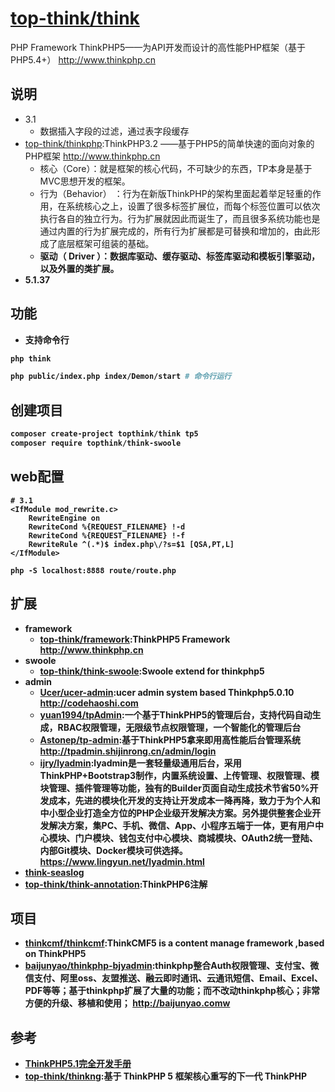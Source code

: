 # [top-think/think](https://github.com/top-think/think)

PHP Framework ThinkPHP5——为API开发而设计的高性能PHP框架（基于PHP5.4+） http://www.thinkphp.cn

## 说明

* 3.1
    - 数据插入字段的过滤，通过表字段缓存
* [top-think/thinkphp](https://github.com/top-think/thinkphp):ThinkPHP3.2 ——基于PHP5的简单快速的面向对象的PHP框架 http://www.thinkphp.cn
    - 核心（Core）：就是框架的核心代码，不可缺少的东西，TP本身是基于MVC思想开发的框架。
    - 行为（Behavior） ：行为在新版ThinkPHP的架构里面起着举足轻重的作用，在系统核心之上，设置了很多标签扩展位，而每个标签位置可以依次执行各自的独立行为。行为扩展就因此而诞生了，而且很多系统功能也是通过内置的行为扩展完成的，所有行为扩展都是可替换和增加的，由此形成了底层框架可组装的基础。<br><b>
    - 驱动（ Driver ）：数据库驱动、缓存驱动、标签库驱动和模板引擎驱动，以及外置的类扩展。
* 5.1.37

## 功能

* 支持命令行

```sh
php think

php public/index.php index/Demon/start # 命令行运行
```

## 创建项目

```sh
composer create-project topthink/think tp5
composer require topthink/think-swoole
```

## web配置

```
# 3.1
<IfModule mod_rewrite.c>
    RewriteEngine on
    RewriteCond %{REQUEST_FILENAME} !-d
    RewriteCond %{REQUEST_FILENAME} !-f
    RewriteRule ^(.*)$ index.php\/?s=$1 [QSA,PT,L]
</IfModule>

php -S localhost:8888 route/route.php
```

## 扩展

* framework
    - [top-think/framework](https://github.com/top-think/framework):ThinkPHP5 Framework http://www.thinkphp.cn
* swoole
    * [top-think/think-swoole](https://github.com/top-think/think-swoole):Swoole extend for thinkphp5
* admin
    * [Ucer/ucer-admin](https://github.com/Ucer/ucer-admin):ucer admin system based Thinkphp5.0.10 http://codehaoshi.com
    * [yuan1994/tpAdmin](https://github.com/yuan1994/tpAdmin):一个基于ThinkPHP5的管理后台，支持代码自动生成，RBAC权限管理，无限级节点权限管理，一个智能化的管理后台
    * [Astonep/tp-admin](https://github.com/Astonep/tp-admin):基于ThinkPHP5拿来即用高性能后台管理系统 http://tpadmin.shijinrong.cn/admin/login
    * [ijry/lyadmin](https://github.com/ijry/lyadmin):lyadmin是一套轻量级通用后台，采用ThinkPHP+Bootstrap3制作，内置系统设置、上传管理、权限管理、模块管理、插件管理等功能，独有的Builder页面自动生成技术节省50%开发成本，先进的模块化开发的支持让开发成本一降再降，致力于为个人和中小型企业打造全方位的PHP企业级开发解决方案。另外提供整套企业开发解决方案，集PC、手机、微信、App、小程序五端于一体，更有用户中心模块、门户模块、钱包支付中心模块、商城模块、OAuth2统一登陆、内部Git模块、Docker模块可供选择。 https://www.lingyun.net/lyadmin.html
* [think-seaslog](https://github.com/top-think/think-seaslog)
* [top-think/think-annotation](https://github.com/top-think/think-annotation):ThinkPHP6注解

## 项目

* [thinkcmf/thinkcmf](https://github.com/thinkcmf/thinkcmf):ThinkCMF5 is a content manage framework ,based on ThinkPHP5
* [baijunyao/thinkphp-bjyadmin](https://github.com/baijunyao/thinkphp-bjyadmin):thinkphp整合Auth权限管理、支付宝、微信支付、阿里oss、友盟推送、融云即时通讯、云通讯短信、Email、Excel、PDF等等；基于thinkphp扩展了大量的功能；而不改动thinkphp核心；非常方便的升级、移植和使用； http://baijunyao.comw

## 参考

* [ThinkPHP5.1完全开发手册](https://www.kancloud.cn/manual/thinkphp5_1)
* [top-think/thinkng](https://github.com/top-think/thinkng):基于 ThinkPHP 5 框架核心重写的下一代 ThinkPHP
